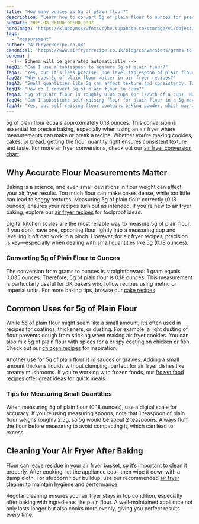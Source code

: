 ```yaml
---
title: "How many ounces is 5g of plain flour?"
description: "Learn how to convert 5g of plain flour to ounces for precise baking in your air fryer. Get accurate measurements in seconds!"
pubDate: 2025-08-06T00:00:00.000Z
heroImage: "https://klueoymssxwfnxsvcyhv.supabase.co/storage/v1/object/public/Shmucket/how-many-ounces-is-5g-plain-flour.webp"
tags:
  - "measurement"
author: "AirFryerRecipe.co.uk"
canonical: "https://www.airfryerrecipe.co.uk/blog/conversions/grams-to-ounces/how-many-ounces-is-5g-plain-flour"
schema: |
  <!-- Schema will be generated automatically -->
faqQ1: "Can I use a tablespoon to measure 5g of plain flour?"
faqA1: "Yes, but it’s less precise. One level tablespoon of plain flour weighs about 7.5g, so 5g would be roughly two-thirds of a tablespoon. For accuracy, especially in air fryer baking, a digital scale is best."
faqQ2: "Why does 5g of plain flour matter in air fryer recipes?"
faqA2: "Small quantities like 5g can affect texture and consistency. Too much flour can make baked goods dry, while too little may cause sogginess. Precise measurements ensure your air fryer dishes turn out perfectly every time."
faqQ3: "How do I convert 5g of plain flour to cups?"
faqA3: "5g of plain flour is roughly 0.04 cups (or 1/25th of a cup). However, cup measurements vary based on how the flour is packed, so weighing is more reliable for air fryer recipes."
faqQ4: "Can I substitute self-raising flour for plain flour in a 5g measurement?"
faqA4: "Yes, but self-raising flour contains baking powder, which may alter the recipe’s rise. For best results in air fryer baking, stick to plain flour unless the recipe specifies otherwise."
---
```

<p>5g of plain flour equals approximately 0.18 ounces. This conversion is essential for precise baking, especially when using an air fryer where measurements can make or break a recipe. Whether you're making cookies, cakes, or bread, getting the flour quantity right ensures consistent texture and taste. For more air fryer conversions, check out our <a href=https://www.airfryerrecipe.co.uk/air-fryer-conversion-chart>air fryer conversion chart</a>.</p>  

<h2>Why Accurate Flour Measurements Matter</h2>  
<p>Baking is a science, and even small deviations in flour weight can affect your air fryer results. Too much flour can make cakes dense, while too little can lead to soggy textures. Measuring 5g of plain flour correctly (0.18 ounces) ensures your recipes turn out as intended. If you're new to air fryer baking, explore our <a href=https://www.airfryerrecipe.co.uk/recipes>air fryer recipes</a> for foolproof ideas.</p>  

<p>Digital kitchen scales are the most reliable way to measure 5g of plain flour. If you don’t have one, spooning flour lightly into a measuring cup and levelling it off can work in a pinch. However, for air fryer recipes, precision is key—especially when dealing with small quantities like 5g (0.18 ounces).</p>  

<h3>Converting 5g of Plain Flour to Ounces</h3>  
<p>The conversion from grams to ounces is straightforward: 1 gram equals 0.035 ounces. Therefore, 5g of plain flour is 0.18 ounces. This measurement is particularly useful for UK bakers who follow recipes using metric or imperial units. For more baking tips, browse our <a href=https://www.airfryerrecipe.co.uk/recipe-category/cakes>cake recipes</a>.</p>  

<h2>Common Uses for 5g of Plain Flour</h2>  
<p>While 5g of plain flour might seem like a small amount, it’s often used in recipes for coatings, thickeners, or dusting. For example, a light dusting of flour prevents dough from sticking when making air fryer cookies. You can also mix 5g of plain flour with spices for a crispy coating on chicken or fish. Check out our <a href=https://www.airfryerrecipe.co.uk/recipe-category/chicken>chicken recipes</a> for inspiration.</p>  

<p>Another use for 5g of plain flour is in sauces or gravies. Adding a small amount thickens liquids without clumping, perfect for air fryer dishes like creamy mushrooms. If you're working with frozen foods, our <a href=https://www.airfryerrecipe.co.uk/recipe-category/frozen-foods>frozen food recipes</a> offer great ideas for quick meals.</p>  

<h3>Tips for Measuring Small Quantities</h3>  
<p>When measuring 5g of plain flour (0.18 ounces), use a digital scale for accuracy. If you’re using measuring spoons, note that 1 teaspoon of plain flour weighs roughly 2.5g, so 5g would be about 2 teaspoons. Always fluff the flour before measuring to avoid compacting it, which can lead to excess.</p>  

<h2>Cleaning Your Air Fryer After Baking</h2>  
<p>Flour can leave residue in your air fryer basket, so it’s important to clean it properly. After cooking, let the appliance cool, then wipe it down with a damp cloth. For stubborn flour buildup, use our recommended <a href=https://www.airfryerrecipe.co.uk/air-fryer-cleaner>air fryer cleaner</a> to maintain hygiene and performance.</p>  

<p>Regular cleaning ensures your air fryer stays in top condition, especially after baking with ingredients like plain flour. A well-maintained appliance not only lasts longer but also cooks more evenly, giving you perfect results every time.</p>

